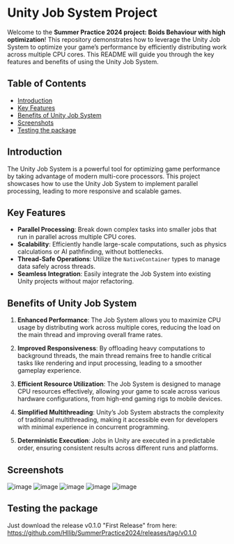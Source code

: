 # Unity Job System Project

Welcome to the **Summer Practice 2024 project: Boids Behaviour with high optimization**! This repository demonstrates how to leverage the Unity Job System to optimize your game’s performance by efficiently distributing work across multiple CPU cores. This README will guide you through the key features and benefits of using the Unity Job System.

## Table of Contents
- [Introduction](#introduction)
- [Key Features](#key-features)
- [Benefits of Unity Job System](#benefits-of-unity-job-system)
- [Screenshots](#screenshots)
- [Testing the package](#testing-the-package)

## Introduction

The Unity Job System is a powerful tool for optimizing game performance by taking advantage of modern multi-core processors. This project showcases how to use the Unity Job System to implement parallel processing, leading to more responsive and scalable games.

## Key Features

- **Parallel Processing**: Break down complex tasks into smaller jobs that run in parallel across multiple CPU cores.
- **Scalability**: Efficiently handle large-scale computations, such as physics calculations or AI pathfinding, without bottlenecks.
- **Thread-Safe Operations**: Utilize the `NativeContainer` types to manage data safely across threads.
- **Seamless Integration**: Easily integrate the Job System into existing Unity projects without major refactoring.

## Benefits of Unity Job System

1. **Enhanced Performance**: The Job System allows you to maximize CPU usage by distributing work across multiple cores, reducing the load on the main thread and improving overall frame rates.

2. **Improved Responsiveness**: By offloading heavy computations to background threads, the main thread remains free to handle critical tasks like rendering and input processing, leading to a smoother gameplay experience.

3. **Efficient Resource Utilization**: The Job System is designed to manage CPU resources effectively, allowing your game to scale across various hardware configurations, from high-end gaming rigs to mobile devices.

4. **Simplified Multithreading**: Unity’s Job System abstracts the complexity of traditional multithreading, making it accessible even for developers with minimal experience in concurrent programming.

5. **Deterministic Execution**: Jobs in Unity are executed in a predictable order, ensuring consistent results across different runs and platforms.

## Screenshots
![image](https://github.com/user-attachments/assets/123f24c0-e0cf-49e0-bed4-d3d752bd779c)
![image](https://github.com/user-attachments/assets/2d7ccf62-6a87-4ba9-ad2d-be330d7a09e2)
![image](https://github.com/user-attachments/assets/a519975f-59b3-4aba-b906-39d13979b199)
![image](https://github.com/user-attachments/assets/b423a77e-b121-42a7-91bf-6e3b8432efc4)
![image](https://github.com/user-attachments/assets/96e95057-5d5c-45a6-ac87-ed9e6c085606)

## Testing the package
Just download the release v0.1.0 "First Release" from here: https://github.com/Hllib/SummerPractice2024/releases/tag/v0.1.0 
